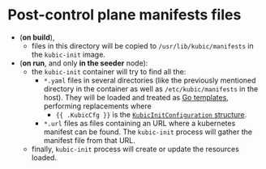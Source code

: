 # Post-control plane manifests files

- (**on build**),
  - files in this directory will be copied to `/usr/lib/kubic/manifests` in
  the `kubic-init` image.
- (**on run**, and only **in the seeder** node):
  - the `kubic-init` container will try to find all the:
    - `*.yaml` files in several directories
  (like the previously mentioned directory in the container as well as `/etc/kubic/manifests`
  in the host). They will be loaded and treated as [Go templates](https://golang.org/pkg/text/template/),
    performing replacements where
       * `{{ .KubicCfg }}` is the [`KubicInitConfiguration` structure](../../pkg/config/config.go).
    - `*.url` files as files containing an URL where a kubernetes manifest can be found. The
  `kubic-init` process will gather the manifest file from that URL. 
  - finally, `kubic-init` process will create or update the resources loaded.



